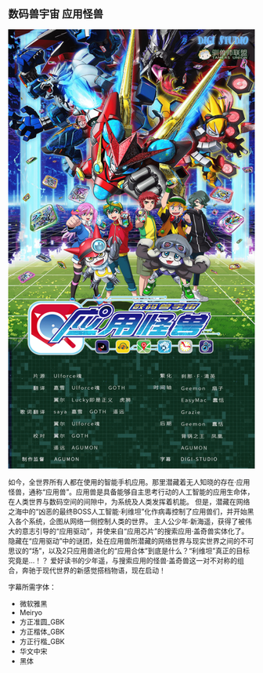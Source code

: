 ## 数码兽宇宙 应用怪兽

![](./poster.png)

如今，全世界所有人都在使用的智能手机应用。那里潜藏着无人知晓的存在·应用怪兽，通称“应用兽”。应用兽是具备能够自主思考行动的人工智能的应用生命体，在人类世界与数码空间的间隙中，为系统及人类发挥着机能。
但是，潜藏在网络之海中的“凶恶的最终BOSS人工智能·利维坦”化作病毒控制了应用兽们，并开始黑入各个系统，企图从网络一侧控制人类的世界。
主人公少年·新海遥，获得了被伟大的意志引导的“应用驱动”，并使来自“应用芯片”的搜索应用·盖奇兽实体化了。
隐藏在“应用驱动”中的谜团，处在应用兽所潜藏的网络世界与现实世界之间的不可思议的“场”，以及2只应用兽进化的“应用合体”到底是什么？“利维坦”真正的目标究竟是…！？
爱好读书的少年遥，与搜索应用的怪兽·盖奇兽这一对不对称的组合，奔驰于现代世界的新感觉搭档物语，现在启动！

字幕所需字体：
- 微软雅黑
- Meiryo
- 方正准圆_GBK
- 方正楷体_GBK
- 方正行楷_GBK
- 华文中宋
- 黑体